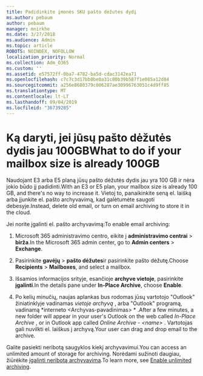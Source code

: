 ```yaml
---
title: Padidinkite įmonės SKU pašto dėžutės dydį
ms.author: pebaum
author: pebaum
manager: mnirkhe
ms.date: 3/27/2018
ms.audience: Admin
ms.topic: article
ROBOTS: NOINDEX, NOFOLLOW
localization_priority: Normal
ms.collection: Adm_O365
ms.custom: ''
ms.assetid: e57572ff-0ba7-4782-ba5d-cdac3142ea71
ms.openlocfilehash: c7c7c3d17bb0be0a31c80b39b587f1e085a12d84
ms.sourcegitcommit: a256e8680379c006287ae30996763051c4d9ff85
ms.translationtype: MT
ms.contentlocale: lt-LT
ms.lasthandoff: 09/04/2019
ms.locfileid: "36739285"
---
```

# <a name="what-to-do-if-your-mailbox-size-is-already-100gb"></a><span data-ttu-id="a8ae2-102">Ką daryti, jei jūsų pašto dėžutės dydis jau 100GB</span><span class="sxs-lookup"><span data-stu-id="a8ae2-102">What to do if your mailbox size is already 100GB</span></span>

<span data-ttu-id="a8ae2-103">Naudojant E3 arba E5 planą jūsų pašto dėžutės dydis jau yra 100 GB ir nėra jokio būdo jį padidinti.</span><span class="sxs-lookup"><span data-stu-id="a8ae2-103">With an E3 or E5 plan, your mailbox size is already 100 GB, and there's no way to increase it.</span></span> <span data-ttu-id="a8ae2-104">Vietoj to, panaikinkite seną el. laišką arba įjunkite el. pašto archyvavimą, kad galėtumėte saugoti debesyje.</span><span class="sxs-lookup"><span data-stu-id="a8ae2-104">Instead, delete old email, or turn on email archiving to store it in the cloud.</span></span> 
  
<span data-ttu-id="a8ae2-105">Jei norite įgalinti el. pašto archyvavimą:</span><span class="sxs-lookup"><span data-stu-id="a8ae2-105">To enable email archiving:</span></span>
  
1. <span data-ttu-id="a8ae2-106">Microsoft 365 administravimo centro, eikite į **administravimo centrai** \> **birža**.</span><span class="sxs-lookup"><span data-stu-id="a8ae2-106">In the Microsoft 365 admin center, go to **Admin centers** \> **Exchange**.</span></span> 
    
2. <span data-ttu-id="a8ae2-107">Pasirinkite **gavėjų** \> **pašto dėžutes**ir pasirinkite pašto dėžutę.</span><span class="sxs-lookup"><span data-stu-id="a8ae2-107">Choose **Recipients** \> **Mailboxes**, and select a mailbox.</span></span> 
    
3. <span data-ttu-id="a8ae2-108">Išsamios informacijos srityje, esančioje **archyve vietoje**, pasirinkite **įgalinti**.</span><span class="sxs-lookup"><span data-stu-id="a8ae2-108">In the details pane under **In-Place Archive**, choose **Enable**.</span></span> 
    
4. <span data-ttu-id="a8ae2-109">Po kelių minučių, naujas aplankas bus rodomas jūsų vartotojo "Outlook" žiniatinklyje vadinamas *vietoje archyvą* , arba "Outlook" programą, vadinamą \*interneto \<Archyvas-pavadinimas\> \* .</span><span class="sxs-lookup"><span data-stu-id="a8ae2-109">After a few minutes, a new folder will appear in your user's Outlook on the web called  *In-Place Archive*  , or in Outlook app called  *Online Archive - \<name\>*  .</span></span> <span data-ttu-id="a8ae2-110">Vartotojas gali nuvilkti el. laiškus į archyvą.</span><span class="sxs-lookup"><span data-stu-id="a8ae2-110">Your user can drag and drop email to the archive.</span></span> 
    
<span data-ttu-id="a8ae2-111">Galite pasiekti neribotą saugyklos kiekį archyvavimui.</span><span class="sxs-lookup"><span data-stu-id="a8ae2-111">You can access an unlimited amount of storage for archiving.</span></span> <span data-ttu-id="a8ae2-112">Norėdami sužinoti daugiau, žiūrėkite [įgalinti neribotą archyvavimą](https://docs.microsoft.com/office365/securitycompliance/enable-unlimited-archiving).</span><span class="sxs-lookup"><span data-stu-id="a8ae2-112">To learn more, see [Enable unlimited archiving](https://docs.microsoft.com/office365/securitycompliance/enable-unlimited-archiving).</span></span>
  

